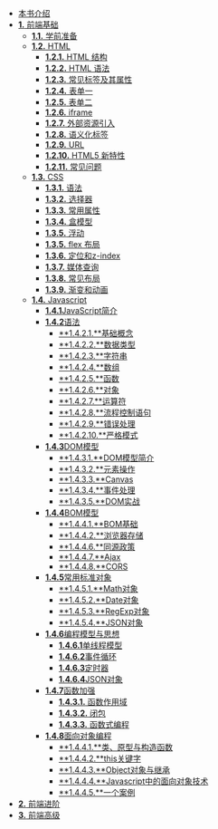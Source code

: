 *   [本书介绍](./index.md)
*   [**1.** 前端基础](./前端基础/index.md)
    *  [**1.1.** 学前准备](./前端基础/学前准备/index.md)
    *  [**1.2.** HTML](./前端基础/HTML/index.md)
        *   [**1.2.1.** HTML 结构](./前端基础/HTML/HTMl结构.md)
        *   [**1.2.2.** HTML 语法](./前端基础/HTML/HTMl语法.md) 
        *   [**1.2.3.** 常见标签及其属性](./前端基础/HTML/常见标签及其属性.md)
        *   [**1.2.4.** 表单一](./前端基础/HTML/表单一.md)
        *   [**1.2.5.** 表单二](./前端基础/HTML/表单二.md)
        *   [**1.2.6.** iframe](./前端基础/HTML/iframe.md)
        *   [**1.2.7.** 外部资源引入](./前端基础/HTML/外部资源引入.md)
        *   [**1.2.8.** 语义化标签](./前端基础/HTML/语义化标签.md)
        *   [**1.2.9.** URL](./前端基础/HTML/URL.md)
        *   [**1.2.10.** HTML5 新特性](./前端基础/HTML/HTML5新特性.md)
        *   [**1.2.11.** 常见问题](./前端基础/HTML/常见问题总结.md)
    *   [**1.3.** CSS](./前端基础/CSS/index.md)
        *   [**1.3.1.** 语法](./前端基础/CSS/语法.md)
        *   [**1.3.2.** 选择器](./前端基础/CSS/选择器.md)
        *   [**1.3.3.** 常用属性](./前端基础/CSS/常用属性.md)
        *   [**1.3.4.** 盒模型](./前端基础/CSS/盒模型.md)
        *   [**1.3.5.** 浮动](./前端基础/CSS/浮动.md)
        *   [**1.3.5.** flex 布局](http://www.ruanyifeng.com/blog/2015/07/flex-grammar.html)
        *   [**1.3.6.** 定位和z-index](./前端基础/CSS/定位和z-index.md)  
        *   [**1.3.7.** 媒体查询](./前端基础/CSS/媒体查询.md)
        *   [**1.3.8.** 常见布局](./前端基础/CSS/常见布局.md)
        *   [**1.3.9.** 渐变和动画](./前端基础/CSS/渐变和动画.md)
    *   [**1.4.** Javascript]()
        * [**1.4.1**JavaScript简介](./前端基础/Javascript/javascript简介.md)
        * [**1.4.2**语法]()
            * [**1.4.2.1.**基础概念](./前端基础/Javascript/基础概念.md)
            * [**1.4.2.2.**数据类型](./前端基础/Javascript/数据类型.md)
            * [**1.4.2.3.**字符串](./前端基础/Javascript/字符串.md)
            * [**1.4.2.4.**数组](./前端基础/Javascript/数组.md)
            * [**1.4.2.5.**函数](./前端基础/Javascript/函数.md)
            * [**1.4.2.6.**对象](./前端基础/Javascript/对象.md)
            * [**1.4.2.7.**运算符](./前端基础/Javascript/运算符.md)
            * [**1.4.2.8.**流程控制语句](./前端基础/Javascript/流程控制语句.md)
            * [**1.4.2.9.**错误处理](./前端基础/Javascript/错误处理.md)
            * [**1.4.2.10.**严格模式](http://www.ruanyifeng.com/blog/2013/01/javascript_strict_mode.html)
        * [**1.4.3**DOM模型]()
            * [**1.4.3.1.**DOM模型简介](./前端基础/Javascript/Dom模型简介.md)
            * [**1.4.3.2.**元素操作](./前端基础/Javascript/元素操作.md)
            * [**1.4.3.3.**Canvas](https://developer.mozilla.org/zh-CN/docs/Web/API/Canvas_API)
            * [**1.4.3.4.**事件处理](./前端基础/Javascript/事件处理.md)
            * [**1.4.3.5.**DOM实战](./前端基础/Javascript/Dom实战.md)         
        * [**1.4.4**BOM模型]()
            * [**1.4.4.1.**BOM基础](./前端基础/Javascript/BOM基础.md)   
            * [**1.4.4.2.**浏览器存储](./前端基础/Javascript/浏览器存储.md)         
            * [**1.4.4.6.**同源政策]()      
            * [**1.4.4.7.**Ajax]()         
            * [**1.4.4.8.**CORS]() 
        * [**1.4.5**常用标准对象]()
            * [**1.4.5.1.**Math对象]()
            * [**1.4.5.2.**Date对象]()            
            * [**1.4.5.3.**RegExp对象]()
            * [**1.4.5.4.**JSON对象]()
        * [**1.4.6**编程模型与思想]()
            * [**1.4.6.1**单线程模型]()
            * [**1.4.6.2**事件循环]()
            * [**1.4.6.3**定时器]()
            * [**1.4.6.4**JSON对象]()
        * [**1.4.7**函数加强]()
            * [**1.4.3.1.** 函数作用域]()
            * [**1.4.3.2.** 闭包]()
            * [**1.4.3.3.** 函数式编程]()
        * [**1.4.8**面向对象编程]()
            * [**1.4.4.1.**类、原型与构造函数]()
            * [**1.4.4.2.**this关键字]()
            * [**1.4.4.3.**Object对象与继承]()
            * [**1.4.4.4.**Javascript中的面向对象技术]()
            * [**1.4.4.5.**一个案例]()
*   [**2.** 前端进阶]()
*   [**3.** 前端高级]()